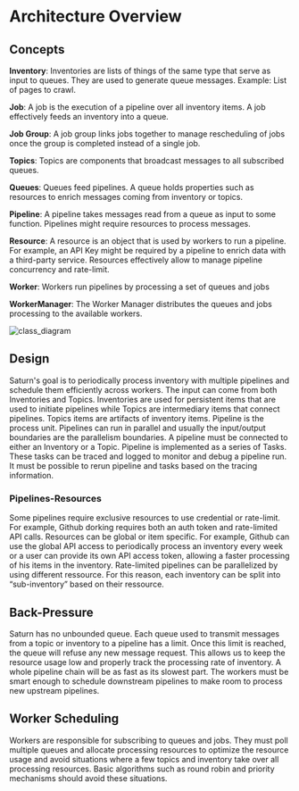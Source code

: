 # Architecture Overview


## Concepts

**Inventory**: Inventories are lists of things of the same type that serve as input to queues. They are used to generate queue messages. Example: List of pages to crawl.

**Job**: A job is the execution of a pipeline over all inventory items. A job effectively feeds an inventory into a queue.

**Job Group**: A job group links jobs together to manage rescheduling of jobs once the group is completed instead of a single job.

**Topics**: Topics are components that broadcast messages to all subscribed queues.

**Queues**: Queues feed pipelines. A queue holds properties such as resources to enrich messages coming from inventory or topics.

**Pipeline**: A pipeline takes messages read from a queue as input to some function. Pipelines might require resources to process messages.

**Resource**: A resource is an object that is used by workers to run a pipeline. For example, an API Key might be required by a pipeline to enrich data with a third-party service. Resources effectively allow to manage pipeline concurrency and rate-limit.

**Worker**: Workers run pipelines by processing a set of queues and jobs

**WorkerManager**: The Worker Manager distributes the queues and jobs processing to the available workers.

![class_diagram](https://www.plantuml.com/plantuml/proxy?cache=no&fmt=svg&src=https://github.com/Flared/saturn/raw/main/docs/plantuml/class_diagram.plantuml)

## Design

Saturn's goal is to periodically process inventory with multiple pipelines and schedule them efficiently across workers.
The input can come from both Inventories and Topics.
Inventories are used for persistent items that are used to initiate pipelines while Topics are intermediary items that connect pipelines.
Topics items are artifacts of inventory items.
Pipeline is the process unit.
Pipelines can run in parallel and usually the input/output boundaries are the parallelism boundaries.
A pipeline must be connected to either an Inventory or a Topic.
Pipeline is implemented as a series of Tasks.
These tasks can be traced and logged to monitor and debug a pipeline run.
It must be possible to rerun pipeline and tasks based on the tracing information.

### Pipelines-Resources

Some pipelines require exclusive resources to use credential or rate-limit.
For example, Github dorking requires both an auth token and rate-limited API calls.
Resources can be global or item specific.
For example, Github can use the global API access to periodically process an inventory every week or a user can provide its own API access token, allowing a faster processing of his items in the inventory.
Rate-limited pipelines can be parallelized by using different ressource.
For this reason, each inventory can be split into “sub-inventory” based on their ressource.

## Back-Pressure

Saturn has no unbounded queue.
Each queue used to transmit messages from a topic or inventory to a pipeline has a limit.
Once this limit is reached, the queue will refuse any new message request.
This allows us to keep the resource usage low and properly track the processing rate of inventory.
A whole pipeline chain will be as fast as its slowest part.
The workers must be smart enough to schedule downstream pipelines to make room to process new upstream pipelines.

## Worker Scheduling

Workers are responsible for subscribing to queues and jobs.
They must poll multiple queues and allocate processing resources to optimize the resource usage and avoid situations where a few topics and inventory take over all processing resources.
Basic algorithms such as round robin and priority mechanisms should avoid these situations.
